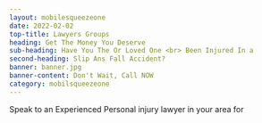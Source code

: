 ```yaml
---
layout: mobilesqueezeone
date: 2022-02-02
top-title: Lawyers Groups
heading: Get The Money You Deserve
sub-heading: Have You The Or Loved One <br> Been Injured In a  
second-heading: Slip Ans Fall Accident?
banner: banner.jpg
banner-content: Don't Wait, Call NOW
category: mobilsqueezeone
---
```


Speak to an Experienced Personal injury lawyer in your area for 